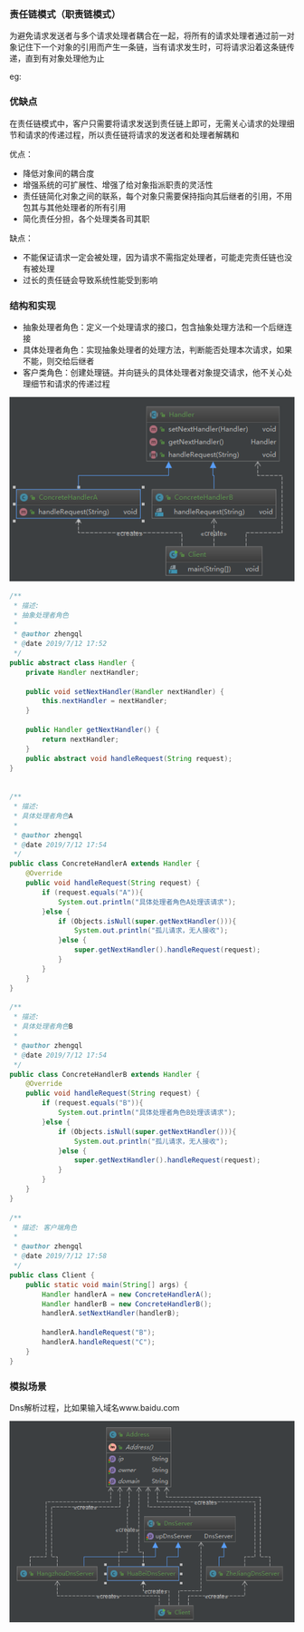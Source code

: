 ### 责任链模式（职责链模式）

为避免请求发送者与多个请求处理者耦合在一起，将所有的请求处理者通过前一对象记住下一个对象的引用而产生一条链，当有请求发生时，可将请求沿着这条链传递，直到有对象处理他为止


eg:



### 优缺点

在责任链模式中，客户只需要将请求发送到责任链上即可，无需关心请求的处理细节和请求的传递过程，所以责任链将请求的发送者和处理者解耦和


优点：

- 降低对象间的耦合度
- 增强系统的可扩展性、增强了给对象指派职责的灵活性
- 责任链简化对象之间的联系，每个对象只需要保持指向其后继者的引用，不用包其与其他处理者的所有引用
- 简化责任分担，各个处理类各司其职

缺点：

- 不能保证请求一定会被处理，因为请求不需指定处理者，可能走完责任链也没有被处理
- 过长的责任链会导致系统性能受到影响

### 结构和实现

- 抽象处理者角色：定义一个处理请求的接口，包含抽象处理方法和一个后继连接
- 具体处理者角色：实现抽象处理者的处理方法，判断能否处理本次请求，如果不能，则交给后继者
- 客户类角色：创建处理链。并向链头的具体处理者对象提交请求，他不关心处理细节和请求的传递过程


![](https://raw.githubusercontent.com/larscheng/myImg/master/blogImg/DesignPatterns/20190712180111.png)

```java
/**
 * 描述:
 * 抽象处理者角色
 *
 * @author zhengql
 * @date 2019/7/12 17:52
 */
public abstract class Handler {
    private Handler nextHandler;

    public void setNextHandler(Handler nextHandler) {
        this.nextHandler = nextHandler;
    }

    public Handler getNextHandler() {
        return nextHandler;
    }
    public abstract void handleRequest(String request);
}


/**
 * 描述:
 * 具体处理者角色A
 *
 * @author zhengql
 * @date 2019/7/12 17:54
 */
public class ConcreteHandlerA extends Handler {
    @Override
    public void handleRequest(String request) {
        if (request.equals("A")){
            System.out.println("具体处理者角色A处理该请求");
        }else {
            if (Objects.isNull(super.getNextHandler())){
                System.out.println("孤儿请求，无人接收");
            }else {
                super.getNextHandler().handleRequest(request);
            }
        }
    }
}

/**
 * 描述:
 * 具体处理者角色B
 *
 * @author zhengql
 * @date 2019/7/12 17:54
 */
public class ConcreteHandlerB extends Handler {
    @Override
    public void handleRequest(String request) {
        if (request.equals("B")){
            System.out.println("具体处理者角色B处理该请求");
        }else {
            if (Objects.isNull(super.getNextHandler())){
                System.out.println("孤儿请求，无人接收");
            }else {
                super.getNextHandler().handleRequest(request);
            }
        }
    }
}

/**
 * 描述: 客户端角色
 *
 * @author zhengql
 * @date 2019/7/12 17:58
 */
public class Client {
    public static void main(String[] args) {
        Handler handlerA = new ConcreteHandlerA();
        Handler handlerB = new ConcreteHandlerB();
        handlerA.setNextHandler(handlerB);

        handlerA.handleRequest("B");
        handlerA.handleRequest("C");
    }
}
```

### 模拟场景

Dns解析过程，比如果输入域名www.baidu.com 

![](https://raw.githubusercontent.com/larscheng/myImg/master/blogImg/DesignPatterns/20190712183905.png)